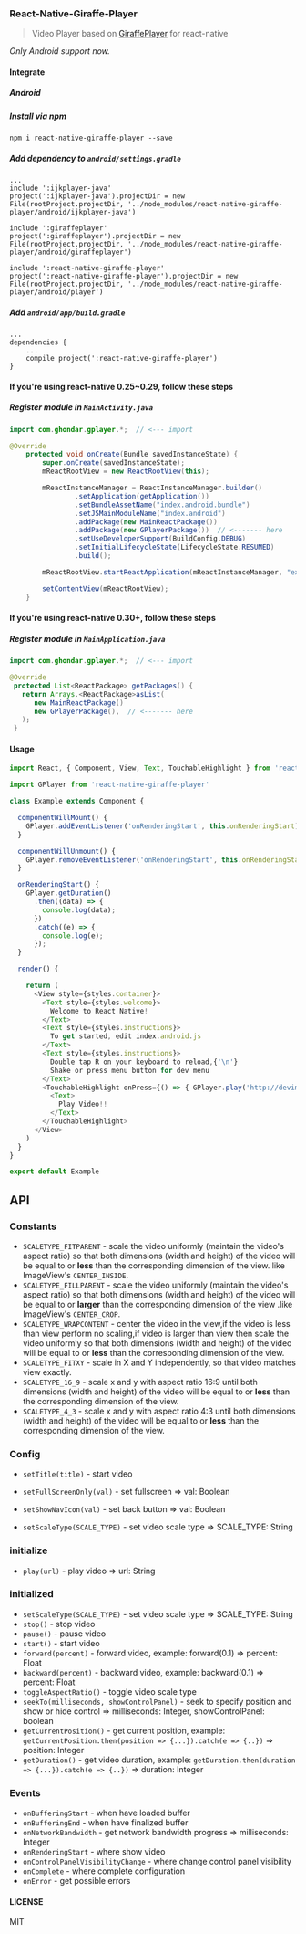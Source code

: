 ### React-Native-Giraffe-Player

> Video Player based on [GiraffePlayer](https://github.com/tcking/GiraffePlayer) for react-native

*Only Android support now.*

#### Integrate

##### Android

##### Install via npm
`npm i react-native-giraffe-player --save`

##### Add dependency to `android/settings.gradle`
```
...
include ':ijkplayer-java'
project(':ijkplayer-java').projectDir = new File(rootProject.projectDir, '../node_modules/react-native-giraffe-player/android/ijkplayer-java')

include ':giraffeplayer'
project(':giraffeplayer').projectDir = new File(rootProject.projectDir, '../node_modules/react-native-giraffe-player/android/giraffeplayer')

include ':react-native-giraffe-player'
project(':react-native-giraffe-player').projectDir = new File(rootProject.projectDir, '../node_modules/react-native-giraffe-player/android/player')
```

##### Add `android/app/build.gradle`
```
...
dependencies {
    ...
    compile project(':react-native-giraffe-player')
}
```

#### If you're using react-native 0.25~0.29, follow these steps

##### Register module in `MainActivity.java`
```Java
import com.ghondar.gplayer.*;  // <--- import

@Override
    protected void onCreate(Bundle savedInstanceState) {
        super.onCreate(savedInstanceState);
        mReactRootView = new ReactRootView(this);

        mReactInstanceManager = ReactInstanceManager.builder()
                .setApplication(getApplication())
                .setBundleAssetName("index.android.bundle")
                .setJSMainModuleName("index.android")
                .addPackage(new MainReactPackage())
                .addPackage(new GPlayerPackage())  // <------- here
                .setUseDeveloperSupport(BuildConfig.DEBUG)
                .setInitialLifecycleState(LifecycleState.RESUMED)
                .build();

        mReactRootView.startReactApplication(mReactInstanceManager, "example", null);

        setContentView(mReactRootView);
    }
```

#### If you're using react-native 0.30+, follow these steps

##### Register module in `MainApplication.java`
```Java
import com.ghondar.gplayer.*;  // <--- import

@Override
 protected List<ReactPackage> getPackages() {
   return Arrays.<ReactPackage>asList(
      new MainReactPackage()
      new GPlayerPackage(),  // <------- here
   );
 }
```

#### Usage

```Javascript
import React, { Component, View, Text, TouchableHighlight } from 'react-native'

import GPlayer from 'react-native-giraffe-player'

class Example extends Component {

  componentWillMount() {
    GPlayer.addEventListener('onRenderingStart', this.onRenderingStart);
  }

  componentWillUnmount() {
    GPlayer.removeEventListener('onRenderingStart', this.onRenderingStart);
  }

  onRenderingStart() {
    GPlayer.getDuration()
      .then((data) => {
        console.log(data);
      })
      .catch((e) => {
        console.log(e);
      });
  }

  render() {

    return (
      <View style={styles.container}>
        <Text style={styles.welcome}>
          Welcome to React Native!
        </Text>
        <Text style={styles.instructions}>
          To get started, edit index.android.js
        </Text>
        <Text style={styles.instructions}>
          Double tap R on your keyboard to reload,{'\n'}
          Shake or press menu button for dev menu
        </Text>
        <TouchableHighlight onPress={() => { GPlayer.play('http://devimages.apple.com/iphone/samples/bipbop/bipbopall.m3u8'); }}>
          <Text>
            Play Video!!
          </Text>
        </TouchableHighlight>
      </View>
    )
  }
}

export default Example

```

## API
### Constants
* `SCALETYPE_FITPARENT` - scale the video uniformly (maintain the video's aspect ratio) so that both dimensions (width and height) of the video will be equal to or **less** than the corresponding dimension of the view. like ImageView's `CENTER_INSIDE`.
* `SCALETYPE_FILLPARENT` - scale the video uniformly (maintain the video's aspect ratio) so that both dimensions (width and height) of the video will be equal to or **larger** than the corresponding dimension of the view .like ImageView's `CENTER_CROP`.
* `SCALETYPE_WRAPCONTENT` - center the video in the view,if the video is less than view perform no scaling,if video is larger than view then scale the video uniformly so that both dimensions (width and height) of the video will be equal to or **less** than the corresponding dimension of the view.
* `SCALETYPE_FITXY` - scale in X and Y independently, so that video matches view exactly.
* `SCALETYPE_16_9` - scale x and y with aspect ratio 16:9 until both dimensions (width and height) of the video will be equal to or **less** than the corresponding dimension of the view.
* `SCALETYPE_4_3` - scale x and y with aspect ratio 4:3 until both dimensions (width and height) of the video will be equal to or **less** than the corresponding dimension of the view.

### Config
* `setTitle(title)` - start video
* `setFullScreenOnly(val)` - set fullscreen => val: Boolean
* `setShowNavIcon(val)` - set back button => val: Boolean

* `setScaleType(SCALE_TYPE)` - set video scale type => SCALE_TYPE: String

### initialize
* `play(url)` - play video => url: String

### initialized
* `setScaleType(SCALE_TYPE)` - set video scale type => SCALE_TYPE: String
* `stop()` - stop video
* `pause()` - pause video
* `start()` - start video
* `forward(percent)` - forward video, example: forward(0.1) => percent: Float
* `backward(percent)` - backward video, example: backward(0.1) => percent: Float
* `toggleAspectRatio()` - toggle video scale type
* `seekTo(milliseconds, showControlPanel)` - seek to specify position and show or hide control => milliseconds: Integer, showControlPanel: boolean
* `getCurrentPosition()` - get current position, example: `getCurrentPosition.then(position => {...}).catch(e => {..})` => position: Integer
* `getDuration()` - get video duration, example: `getDuration.then(duration => {...}).catch(e => {..})` => duration: Integer

### Events
* `onBufferingStart` - when have loaded buffer
* `onBufferingEnd`  - when have finalized buffer
* `onNetworkBandwidth` - get network bandwidth progress => milliseconds: Integer
* `onRenderingStart` - where show video
* `onControlPanelVisibilityChange` - where change control panel visibility
* `onComplete` - where complete configuration
* `onError` - get possible errors

#### LICENSE
MIT

